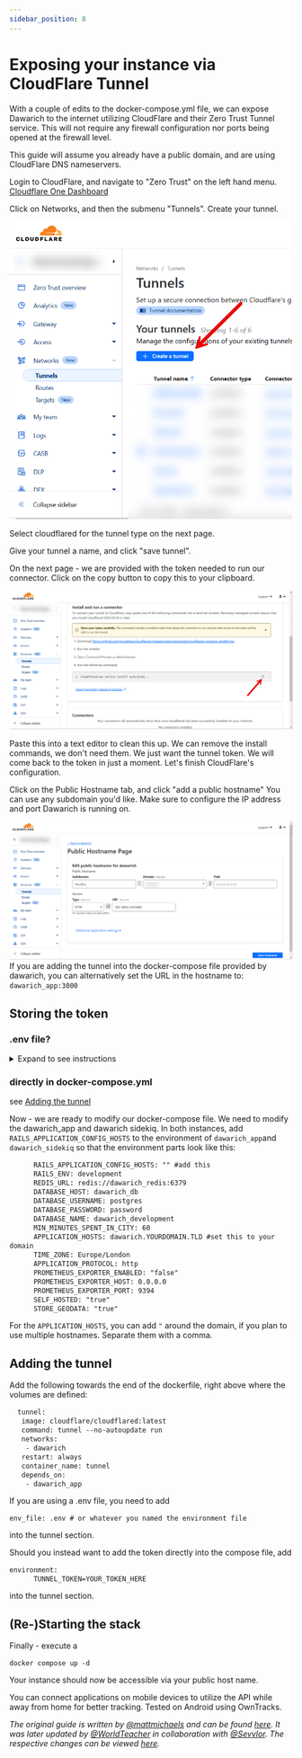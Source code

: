 ```yaml
---
sidebar_position: 8
---
```


# Exposing your instance via CloudFlare Tunnel

With a couple of edits to the docker-compose.yml file, we can expose Dawarich to the internet utilizing CloudFlare and their Zero Trust Tunnel service. This will not require any firewall configuration nor ports being opened at the firewall level.

This guide will assume you already have a public domain, and are using CloudFlare DNS nameservers.

Login to CloudFlare, and navigate to "Zero Trust" on the left hand menu. [Cloudflare One Dashboard](https://one.dash.cloudflare.com/)

Click on Networks, and then the submenu "Tunnels".
Create your tunnel.

![Creating a tunnel](./images/creating-cloudflare-tunnel.png)

Select cloudflared for the tunnel type on the next page.

Give your tunnel a name, and click "save tunnel".

On the next page - we are provided with the token needed to run our connector. Click on the copy button to copy this to your clipboard.

![Copying Cloudflare token](./images/copying-cloudflare-token.png)

Paste this into a text editor to clean this up. We can remove the install commands, we don't need them. We just want the tunnel token. We will come back to the token in just a moment. Let's finish CloudFlare's configuration.

Click on the Public Hostname tab, and click "add a public hostname"
You can use any subdomain you'd like. Make sure to configure the IP address and port Dawarich is running on.

![Adding hostname](./images/adding-hostname.png)
If you are adding the tunnel into the docker-compose file provided by dawarich, you can alternatively set the URL in the hostname to: `dawarich_app:3000`

## Storing the token

### .env file?

<details>
      <summary>Expand to see instructions</summary>
If you are using a custom .env file for your Dawarich configuration, add the variable to it like this:

```
TUNNEL_TOKEN=CLOUDFLARE_TUNNEL_TOKEN
```

</details>

### directly in docker-compose.yml

see [Adding the tunnel](./expose-instance-via-cloudflare-tunnel.md#adding-the-tunnel)

Now - we are ready to modify our docker-compose file.
We need to modify the dawarich_app and dawarich sidekiq.
In both instances, add `RAILS_APPLICATION_CONFIG_HOSTS` to the environment of `dawarich_app`and `dawarich_sidekiq` so that the environment parts look like this:  

```
      RAILS_APPLICATION_CONFIG_HOSTS: "" #add this
      RAILS_ENV: development
      REDIS_URL: redis://dawarich_redis:6379
      DATABASE_HOST: dawarich_db
      DATABASE_USERNAME: postgres
      DATABASE_PASSWORD: password
      DATABASE_NAME: dawarich_development
      MIN_MINUTES_SPENT_IN_CITY: 60
      APPLICATION_HOSTS: dawarich.YOURDOMAIN.TLD #set this to your domain
      TIME_ZONE: Europe/London
      APPLICATION_PROTOCOL: http
      PROMETHEUS_EXPORTER_ENABLED: "false"
      PROMETHEUS_EXPORTER_HOST: 0.0.0.0
      PROMETHEUS_EXPORTER_PORT: 9394
      SELF_HOSTED: "true"
      STORE_GEODATA: "true"
```

For the `APPLICATION_HOSTS`, you can add `"` around the domain, if you plan to use multiple hostnames. Separate them with a comma.

## Adding the tunnel

Add the following towards the end of the dockerfile, right above where the volumes are defined:

```
  tunnel:
   image: cloudflare/cloudflared:latest
   command: tunnel --no-autoupdate run
   networks:
    - dawarich
   restart: always
   container_name: tunnel
   depends_on:
    - dawarich_app
```

If you are using a .env file, you need to add

```
env_file: .env # or whatever you named the environment file
```

into the tunnel section.

Should you instead want to add the token directly into the compose file, add

```
environment:
      TUNNEL_TOKEN=YOUR_TOKEN_HERE
```

into the tunnel section.

## (Re-)Starting the stack

Finally - execute a

```
docker compose up -d
```

Your instance should now be accessible via your public host name.

You can connect applications on mobile devices to utilize the API while away from home for better tracking. Tested on Android using OwnTracks.

_The original guide is written by [@mattmichaels](https://github.com/mattmichaels) and can be found [here](https://github.com/dawarich-app/site/pull/4/files).
It was later updated by [@WorldTeacher](https://github.com/WorldTeacher) in collaboration with [@Sevvlor](https://github.com/sevvlor). The respective changes can be viewed [here](https://github.com/dawarich-app/site/pull/16/files)._
